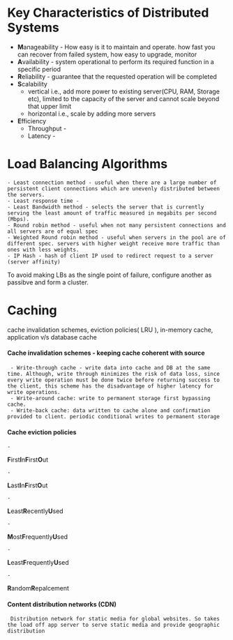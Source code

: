 # Key Characteristics of Distributed Systems
-  **M**anageability - How easy is it to maintain and operate. how fast you can recover from failed system, how easy to upgrade, monitor
-  **A**vailability - system operational to perform its required function in a specific period
-  **R**eliability - guarantee that the requested operation will be completed
-  **S**calability 
    -  vertical i.e., add more power to existing server(CPU, RAM, Storage etc), limited to the capacity of the server and cannot scale beyond that upper limit 
    - horizontal i.e., scale by adding more servers
-  **E**fficiency 
    - Throughput - 
    - Latency -

# Load Balancing Algorithms
    - Least connection method - useful when there are a large number of persistent client connections which are unevenly distributed between the servers.
    - Least response time - 
    - Least Bandwidth method - selects the server that is currently serving the least amount of traffic measured in megabits per second (Mbps).
    - Round robin method - useful when not many persistent connections and all servers are of equal spec
    - Weighted Round robin method - useful when servers in the pool are of different spec. servers with higher weight receive more traffic than ones with less weights.
    - IP Hash - hash of client IP used to redirect request to a server (server affinity)
    
 To avoid making LBs as the single point of failure, configure another as passibve and form a cluster. 
 
 # Caching
 cache invalidation schemes, eviction policies( LRU ), in-memory cache, application v/s database cache
 
 #### Cache invalidation schemes - keeping cache coherent with source
     - Write-through cache - write data into cache and DB at the same time. Although, write through minimizes the risk of data loss, since every write operation must be done twice before returning success to the client, this scheme has the disadvantage of higher latency for write operations.
     - Write-around cache: write to permanent storage first bypassing cache. 
     - Write-back cache: data written to cache alone and confirmation provided to client. periodic conditional writes to permanent storage
     
#### Cache eviction policies ####
    
    -       
   **F**irst**I**n**F**irst**O**ut
    
    -    
   **L**ast**I**n**F**irst**O**ut
    
    -     
   **L**east**R**ecently**U**sed
   
    -     
   **M**ost**F**requently**U**sed
   
    - 
   **L**east**F**requently**U**sed
   
    -
   **R**andom**R**epalcement
 
 
 #### Content distribution networks (CDN) 
     Distribution network for static media for global websites. So takes the load off app server to serve static media and provide geographic distribution
 
 

